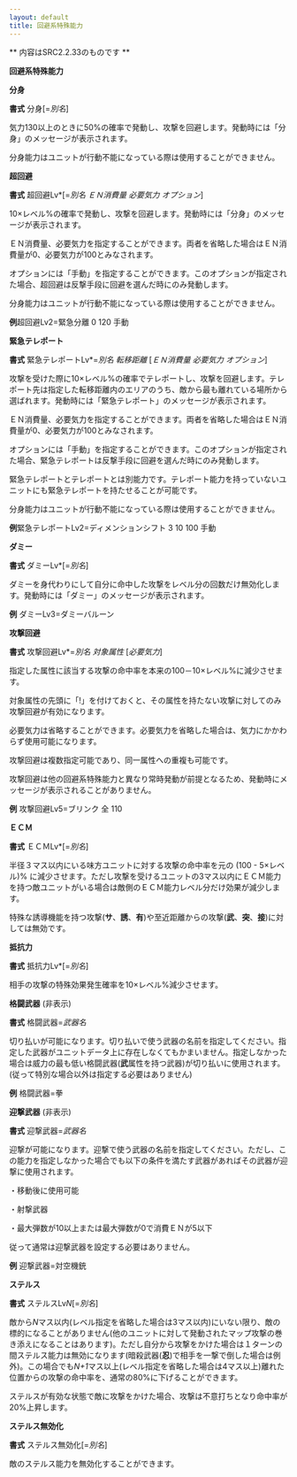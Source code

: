 ```yaml
---
layout: default
title: 回避系特殊能力
---
```

** 内容はSRC2.2.33のものです **

**回避系特殊能力**

**分身**

**書式** 分身[=*別名*]

気力130以上のときに50%の確率で発動し、攻撃を回避します。発動時には「分身」のメッセージが表示されます。

分身能力はユニットが行動不能になっている際は使用することができません。

**超回避**

**書式** 超回避Lv\*[=*別名 ＥＮ消費量 必要気力 オプション*]

10×レベル%の確率で発動し、攻撃を回避します。発動時には「分身」のメッセージが表示されます。

ＥＮ消費量、必要気力を指定することができます。両者を省略した場合はＥＮ消費量が0、必要気力が100とみなされます。

オプションには「手動」を指定することができます。このオプションが指定された場合、超回避は反撃手段に回避を選んだ時にのみ発動します。

分身能力はユニットが行動不能になっている際は使用することができません。

**例**超回避Lv2=緊急分離 0 120 手動

**緊急テレポート**

**書式** 緊急テレポートLv\*=*別名 転移距離* [*ＥＮ消費量 必要気力 オプション*]

攻撃を受けた際に10×レベル%の確率でテレポートし、攻撃を回避します。テレポート先は指定した転移距離内のエリアのうち、敵から最も離れている場所から選ばれます。発動時には「緊急テレポート」のメッセージが表示されます。

ＥＮ消費量、必要気力を指定することができます。両者を省略した場合はＥＮ消費量が0、必要気力が100とみなされます。

オプションには「手動」を指定することができます。このオプションが指定された場合、緊急テレポートは反撃手段に回避を選んだ時にのみ発動します。

緊急テレポートとテレポートとは別能力です。テレポート能力を持っていないユニットにも緊急テレポートを持たせることが可能です。

分身能力はユニットが行動不能になっている際は使用することができません。

**例**緊急テレポートLv2=ディメンションシフト 3 10 100 手動

**ダミー**

**書式** ダミーLv\*[=*別名*]

ダミーを身代わりにして自分に命中した攻撃をレベル分の回数だけ無効化します。発動時には「ダミー」のメッセージが表示されます。

**例** ダミーLv3=ダミーバルーン

**攻撃回避**

**書式** 攻撃回避Lv\*=*別名 対象属性* [*必要気力*]

指定した属性に該当する攻撃の命中率を本来の100－10×レベル%に減少させます。

対象属性の先頭に「!」を付けておくと、その属性を持たない攻撃に対してのみ攻撃回避が有効になります。

必要気力は省略することができます。必要気力を省略した場合は、気力にかかわらず使用可能になります。

攻撃回避は複数指定可能であり、同一属性への重複も可能です。

攻撃回避は他の回避系特殊能力と異なり常時発動が前提となるため、発動時にメッセージが表示されることがありません。

**例** 攻撃回避Lv5=ブリンク 全 110

**ＥＣＭ**

**書式** ＥＣＭLv\*[=*別名*]

半径３マス以内にいる味方ユニットに対する攻撃の命中率を元の (100 - 5×レベル)% に減少させます。ただし攻撃を受けるユニットの3マス以内にＥＣＭ能力を持つ敵ユニットがいる場合は敵側のＥＣＭ能力レベル分だけ効果が減少します。

特殊な誘導機能を持つ攻撃(**サ**、**誘**、**有**)や至近距離からの攻撃(**武**、**突**、**接**)に対しては無効です。

**抵抗力**

**書式** 抵抗力Lv\*[=*別名*]

相手の攻撃の特殊効果発生確率を10×レベル%減少させます。

**格闘武器** (非表示)

**書式** 格闘武器=*武器名*

切り払いが可能になります。切り払いで使う武器の名前を指定してください。指定した武器がユニットデータ上に存在しなくてもかまいません。指定しなかった場合は威力の最も低い格闘武器(**武**属性を持つ武器)が切り払いに使用されます。(従って特別な場合以外は指定する必要はありません)

**例** 格闘武器=拳

**迎撃武器** (非表示)

**書式** 迎撃武器=*武器名*

迎撃が可能になります。迎撃で使う武器の名前を指定してください。ただし、この能力を指定しなかった場合でも以下の条件を満たす武器があればその武器が迎撃に使用されます。

・移動後に使用可能

・射撃武器

・最大弾数が10以上または最大弾数が0で消費ＥＮが5以下

従って通常は迎撃武器を設定する必要はありません。

**例** 迎撃武器=対空機銃

**ステルス**

**書式** ステルスLv*N*[=*別名*]

敵から*N*マス以内(レベル指定を省略した場合は3マス以内)にいない限り、敵の標的になることがありません(他のユニットに対して発動されたマップ攻撃の巻き添えになることはあります)。ただし自分から攻撃をかけた場合は１ターンの間ステルス能力は無効になります(暗殺武器(**忍**)で相手を一撃で倒した場合は例外)。この場合でも*N+1*マス以上(レベル指定を省略した場合は4マス以上)離れた位置からの攻撃の命中率を、通常の80%に下げることができます。

ステルスが有効な状態で敵に攻撃をかけた場合、攻撃は不意打ちとなり命中率が20%上昇します。

**ステルス無効化**

**書式** ステルス無効化[=*別名*]

敵のステルス能力を無効化することができます。
